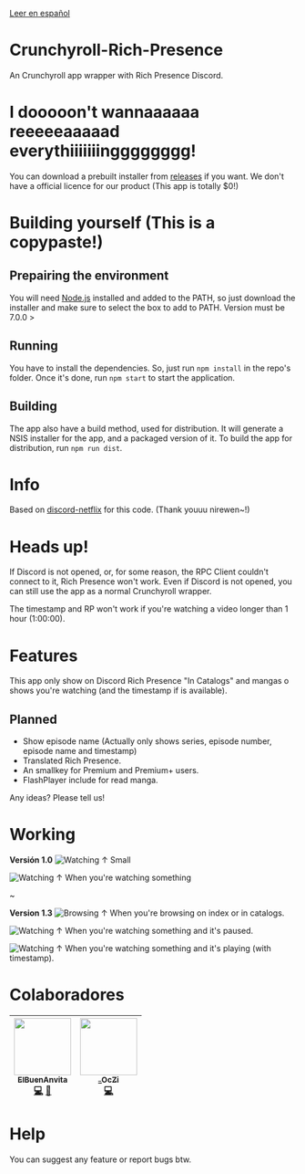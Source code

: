 [Leer en español](https://github.com/ElBuenAnvita/Crunchyroll-Rich-Presence/blob/master/README_ES.md)

# Crunchyroll-Rich-Presence 
An Crunchyroll app wrapper with Rich Presence Discord.

# I dooooon't wannaaaaaa reeeeeaaaaad everythiiiiiiingggggggg! 
You can download a prebuilt installer from [releases](https://github.com/ElBuenAnvita/Crunchyroll-Rich-Presence/releases) if you want.
We don't have a official licence for our product (This app is totally $0!)

# Building yourself (This is a copypaste!)

## Prepairing the environment
You will need [Node.js](http://nodejs.org/en/download) installed and added to the PATH, so just download the installer and make sure to select the box to add to PATH. Version must be 7.0.0 >

## Running
You have to install the dependencies. So, just run `npm install` in the repo's folder.
Once it's done, run `npm start` to start the application.

## Building
The app also have a build method, used for distribution. It will generate a NSIS installer for the app, and a packaged version of it.
To build the app for distribution, run `npm run dist`.

# Info
Based on [discord-netflix](https://github.com/nirewen/discord-netflix) for this code. (Thank youuu nirewen~!)

# Heads up!
If Discord is not opened, or, for some reason, the RPC Client couldn't connect to it, Rich Presence won't work.
Even if Discord is not opened, you can still use the app as a normal Crunchyroll wrapper.

The timestamp and RP won't work if you're watching a video longer than 1 hour (1:00:00).

# Features
This app only show on Discord Rich Presence "In Catalogs" and mangas o shows you're watching (and the timestamp if is available).<br>

## Planned
- Show episode name (Actually only shows series, episode number, episode name and timestamp)
- Translated Rich Presence.<br>
- An smallkey for Premium and Premium+ users.<br>
- FlashPlayer include for read manga.<br>

Any ideas? Please tell us!

# Working
**Versión 1.0**
![Watching](http://anvi.cf/editores/anvita/crunchyroll-rp/Crunchyroll-RP_1.png)
↑ Small

![Watching](http://anvi.cf/editores/anvita/crunchyroll-rp/Crunchyroll-RP_2.png)
↑ When you're watching something

~

**Version 1.3**
![Browsing](http://anvi.cf/editores/anvita/crunchyroll-rp/Crunchyroll-RP-beta_Browsing_EN.png)
↑ When you're browsing on index or in catalogs.

![Watching](http://anvi.cf/editores/anvita/crunchyroll-rp/Crunchyroll-RP-beta_Watching_EN.png)
↑ When you're watching something and it's paused.

![Watching](http://anvi.cf/editores/anvita/crunchyroll-rp/Crunchyroll-RP-beta_Watching2_EN.png)
↑ When you're watching something and it's playing (with timestamp).

# Colaboradores
<!-- ALL-CONTRIBUTORS-LIST:START - No cambies esto, carbón. -->
<!-- prettier-ignore -->
| [<img src="https://cdn.discordapp.com/avatars/331641970910953473/8997fa2877eda75adf1a64b6fbfefb46.png" width="100px;"/><br /><sub><b>ElBuenAnvita</b></sub>](http://anvi.cf/developers/anvita "ElBuenAnvita#7699")<br />[💻](https://github.com/ElBuenAnvita/Crunchyroll-Rich-Presence/commits?author=ElBuenAnvita "Código") [🎨](#diseño-ElBuenAnvita "Design") | [<img src="https://cdn.discordapp.com/avatars/226997678117093376/833355baf529fff2ce99889f497c5549.png" width="100px;"/><br /><sub><b>_OcZi</b></sub>](https://github.com/_OcZi "Private#0000")<br />[💻](https://github.com/ElBuenAnvita/Crunchyroll-Rich-Presence/commits?author=_OcZi "Código") |
| :---: | :---: |
<!-- ALL-CONTRIBUTORS-LIST:END -->

# Help
You can suggest any feature or report bugs btw.